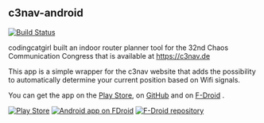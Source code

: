c3nav-android
-------------

[![Build Status](https://travis-ci.org/c3nav/c3nav-android.svg?branch=master)](https://travis-ci.org/c3nav/c3nav-android)

codingcatgirl built an indoor router planner tool for the 32nd Chaos
Communication Congress that is available at https://c3nav.de

This app is a simple wrapper for the c3nav website that adds the
possibility to automatically determine your current position
based on Wifi signals.

You can get the app on the [Play Store](https://play.google.com/store/apps/details?id=de.c3nav.droid),
on [GitHub](https://github.com/c3nav/c3nav-android/releases) and on [F-Droid](https://f-droid.org/repository/browse/?fdid=de.c3nav.droid) .

[![Play Store](https://developer.android.com/images/brand/en_app_rgb_wo_60.png)](https://play.google.com/store/apps/details?id=de.c3nav.droid)
[![Android app on FDroid](https://upload.wikimedia.org/wikipedia/commons/thumb/a/a3/Get_it_on_F-Droid_%28material_design%29.svg/190px-Get_it_on_F-Droid_%28material_design%29.svg.png)](https://f-droid.org/repository/browse/?fdid=de.c3nav.droid)
[![F-Droid repository](https://upload.wikimedia.org/wikipedia/commons/thumb/a/a3/Get_it_on_F-Droid_%28material_design%29.svg/190px-Get_it_on_F-Droid_%28material_design%29.svg.png)](https://f-droid.c3nav.de/fdroid/repo/?fingerprint=C1EC2D062F67A43F87CCF95B8096630285E1B2577DC803A0826539DF6FB4C95D)
